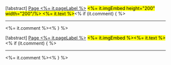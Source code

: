 [!abstract] [Page <%= it.pageLabel %>](<%= it.backlink %>)
<mark style="<%- if (it.color) { _%> color: <%= it.color %>; <%_ } -%><%- if (it.bgColor) { _%> background-color: <%= it.bgColor %>; <%_ } -%>"><%= it.imgEmbed height="200" width="200"/%> <%= it.text %></mark><% if (it.comment) { %>
* * *

<%= it.comment %><% } %>

[!abstract] [Page <%= it.pageLabel %>](<%= it.backlink %>)
<mark style="<%- if (it.color) { _%> color: <%= it.color %>; <%_ } -%><%- if (it.bgColor) { _%> background-color: <%= it.bgColor %>; <%_ } -%>"><%= it.imgEmbed %><%= it.text %></mark><% if (it.comment) { %>

* * *

<%= it.comment %><% } %>